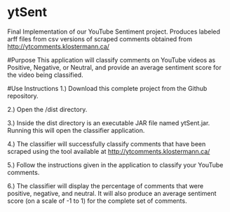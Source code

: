 # ytSent
Final Implementation of our YouTube Sentiment project. Produces labeled arff files from csv versions of scraped comments obtained from http://ytcomments.klostermann.ca/

#Purpose
This application will classify comments on YouTube videos as Positive, Negative, or Neutral, and provide an average sentiment score for the video being classified.

#Use Instructions
1.) Download this complete project from the Github repository.

2.) Open the /dist directory.

3.) Inside the dist directory is an executable JAR file named ytSent.jar. Running this will open the classifier application. 

4.) The classifier will successfully classify comments that have been scraped using the tool available at http://ytcomments.klostermann.ca/

5.) Follow the instructions given in the application to classify your YouTube comments.

6.) The classifier will display the percentage of comments that were positive, negative, and neutral. It will also produce an average sentiment score (on a scale of -1 to 1) for the complete set of comments.
